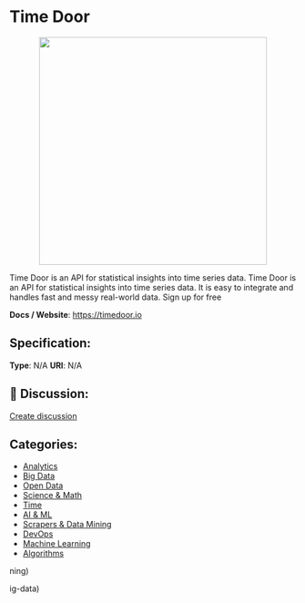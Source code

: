# Time Door
<p align="center">
    <img width="400" src="https://raw.githubusercontent.com/apis-list/apis-list/apis/time-door/logo_256x256.png" />
</p>

Time Door is an API for statistical insights into time series data.  Time Door is an API for statistical insights into time series data. It is easy to integrate and handles fast and messy real-world data. Sign up for free

**Docs / Website**: https://timedoor.io

## Specification:
**Type**:  N/A 
**URI**:  N/A 

## 💬 Discussion:
[Create discussion](link)

## Categories:
- [Analytics](https://github.com/apis-list/apis-list#analytics)
- [Big Data](https://github.com/apis-list/apis-list#big-data)
- [Open Data](https://github.com/apis-list/apis-list#open-data)
- [Science & Math](https://github.com/apis-list/apis-list#science-and-math)
- [Time](https://github.com/apis-list/apis-list#time)
- [AI & ML](https://github.com/apis-list/apis-list#ai-and-ml)
- [Scrapers & Data Mining](https://github.com/apis-list/apis-list#scrapers-and-data-mining)
- [DevOps](https://github.com/apis-list/apis-list#devops)
- [Machine Learning](https://github.com/apis-list/apis-list#machine-learning)
- [Algorithms](https://github.com/apis-list/apis-list#algorithms)





ning)



ig-data)



